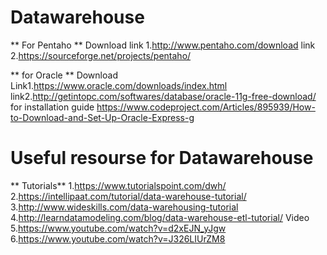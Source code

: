 # Datawarehouse

** For Pentaho **
Download 
link 1.http://www.pentaho.com/download
link 2.https://sourceforge.net/projects/pentaho/

** for Oracle **
Download
Link1.https://www.oracle.com/downloads/index.html
link2.http://getintopc.com/softwares/database/oracle-11g-free-download/
for installation guide https://www.codeproject.com/Articles/895939/How-to-Download-and-Set-Up-Oracle-Express-g

# Useful resourse for Datawarehouse

** Tutorials**
1.https://www.tutorialspoint.com/dwh/
2.https://intellipaat.com/tutorial/data-warehouse-tutorial/
3.http://www.wideskills.com/data-warehousing-tutorial
4.http://learndatamodeling.com/blog/data-warehouse-etl-tutorial/
Video
5.https://www.youtube.com/watch?v=d2xEJN_yJgw
6.https://www.youtube.com/watch?v=J326LIUrZM8




